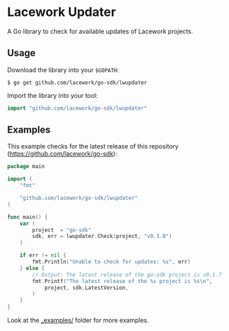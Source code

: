 # Lacework Updater

A Go library to check for available updates of Lacework projects.

## Usage

Download the library into your `$GOPATH`:

    $ go get github.com/lacework/go-sdk/lwupdater

Import the library into your tool:

```go
import "github.com/lacework/go-sdk/lwupdater"
```

## Examples

This example checks for the latest release of this repository (https://github.com/lacework/go-sdk):
```go
package main

import (
	"fmt"

	"github.com/lacework/go-sdk/lwupdater"
)

func main() {
	var (
		project  = "go-sdk"
		sdk, err = lwupdater.Check(project, "v0.1.0")
	)

	if err != nil {
		fmt.Println("Unable to check for updates: %s", err)
	} else {
		// Output: The latest release of the go-sdk project is v0.1.7
		fmt.Printf("The latest release of the %s project is %s\n",
			project, sdk.LatestVersion,
		)
	}
}
```

Look at the [_examples/](_examples/) folder for more examples.

